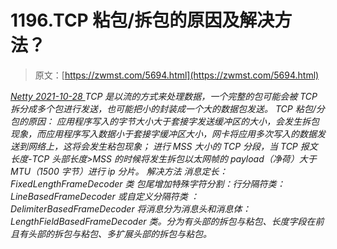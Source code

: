 <!--yml
category: 未分类
date: 0001-01-01 00:00:00
--->

# 1196.TCP 粘包/拆包的原因及解决方法？

> 原文：[https://zwmst.com/5694.html](https://zwmst.com/5694.html)

   [ *Netty* ](https://zwmst.com/netty)*[ <time datetime="2021-10-28T23:54:51+08:00"> 2021-10-28 </time> ](https://zwmst.com/5694.html)  TCP 是以流的方式来处理数据，一个完整的包可能会被 TCP 拆分成多个包进行发送，也可能把小的封装成一个大的数据包发送。
TCP 粘包/分包的原因：
应用程序写入的字节大小大于套接字发送缓冲区的大小，会发生拆包现象，而应用程序写入数据小于套接字缓冲区大小，网卡将应用多次写入的数据发送到网络上，这将会发生粘包现象；
进行 MSS 大小的 TCP 分段，当 TCP 报文长度-TCP 头部长度>MSS 的时候将发生拆包以太网帧的 payload（净荷）大于 MTU（1500 字节）进行 ip 分片。
解决方法
消息定长：FixedLengthFrameDecoder 类
包尾增加特殊字符分割：行分隔符类：LineBasedFrameDecoder 或自定义分隔符类 ：
DelimiterBasedFrameDecoder
将消息分为消息头和消息体：LengthFieldBasedFrameDecoder 类。分为有头部的拆包与粘包、长度字段在前且有头部的拆包与粘包、多扩展头部的拆包与粘包。*